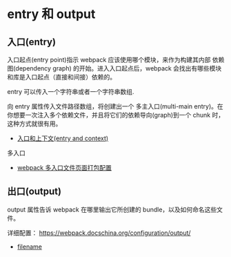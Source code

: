 # entry 和 output

## 入口(entry)

入口起点(entry point)指示 webpack 应该使用哪个模块，来作为构建其内部 依赖图(dependency graph) 的开始。进入入口起点后，webpack 会找出有哪些模块和库是入口起点（直接和间接）依赖的。

entry 可以传入一个字符串或者一个字符串数组.

向 entry 属性传入文件路径数组，将创建出一个 多主入口(multi-main entry)。在你想要一次注入多个依赖文件，并且将它们的依赖导向(graph)到一个 chunk 时，这种方式就很有用。

- [入口和上下文(entry and context)](https://webpack.docschina.org/configuration/entry-context/)

多入口

- [webpack 多入口文件页面打包配置](https://juejin.im/post/6844903545922158599)

## 出口(output)

output 属性告诉 webpack 在哪里输出它所创建的 bundle，以及如何命名这些文件。

详细配置： https://webpack.docschina.org/configuration/output/

- [filename](https://webpack.docschina.org/configuration/output/#outputfilename)
